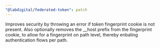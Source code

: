 ```yaml
---
"@labdigital/federated-token": patch
---
```


Improves security by throwing an error if token fingerprint cookie is not present. Also optionally removes the \_\_host prefix from the fingerprint cookie, to allow for a fingerprint on path level, thereby enbaling authentication flows per path.
